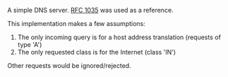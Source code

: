 A simple DNS server.  [RFC 1035](https://www.ietf.org/rfc/rfc1035.txt)
was used as a reference.

This implementation makes a few assumptions:

   1. The only incoming query is for a host address translation
      (requests of type 'A')
   1. The only requested class is for the Internet (class 'IN')

Other requests would be ignored/rejected.
